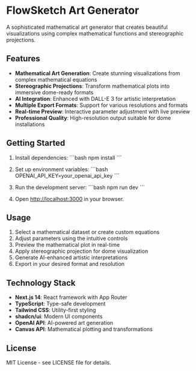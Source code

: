 # FlowSketch Art Generator

A sophisticated mathematical art generator that creates beautiful visualizations using complex mathematical functions and stereographic projections.

## Features

- **Mathematical Art Generation**: Create stunning visualizations from complex mathematical equations
- **Stereographic Projections**: Transform mathematical plots into immersive dome-ready formats
- **AI Integration**: Enhanced with DALL-E 3 for artistic interpretation
- **Multiple Export Formats**: Support for various resolutions and formats
- **Real-time Preview**: Interactive parameter adjustment with live preview
- **Professional Quality**: High-resolution output suitable for dome installations

## Getting Started

1. Install dependencies:
\`\`\`bash
npm install
\`\`\`

2. Set up environment variables:
\`\`\`bash
OPENAI_API_KEY=your_openai_api_key
\`\`\`

3. Run the development server:
\`\`\`bash
npm run dev
\`\`\`

4. Open [http://localhost:3000](http://localhost:3000) in your browser.

## Usage

1. Select a mathematical dataset or create custom equations
2. Adjust parameters using the intuitive controls
3. Preview the mathematical plot in real-time
4. Apply stereographic projection for dome visualization
5. Generate AI-enhanced artistic interpretations
6. Export in your desired format and resolution

## Technology Stack

- **Next.js 14**: React framework with App Router
- **TypeScript**: Type-safe development
- **Tailwind CSS**: Utility-first styling
- **shadcn/ui**: Modern UI components
- **OpenAI API**: AI-powered art generation
- **Canvas API**: Mathematical plotting and transformations

## License

MIT License - see LICENSE file for details.
